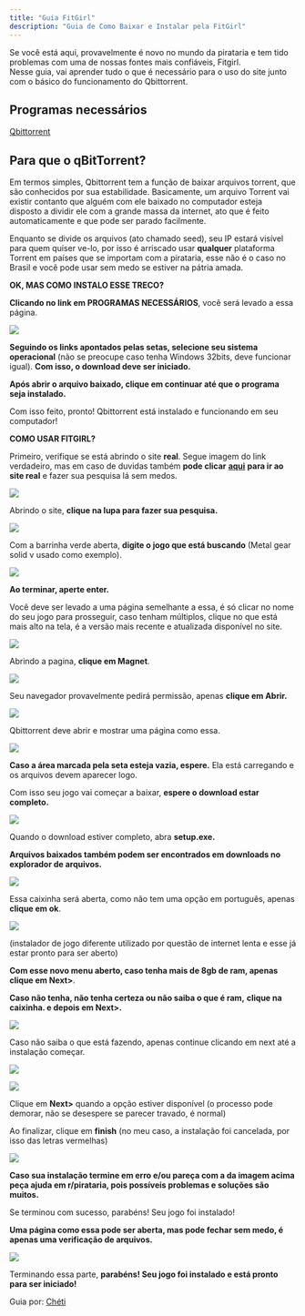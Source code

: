 ```yaml
---
title: "Guia FitGirl"
description: "Guia de Como Baixar e Instalar pela FitGirl"
---
```


Se você está aqui, provavelmente é novo no mundo da pirataria e tem tido problemas com uma de nossas fontes mais confiáveis, Fitgirl.  
Nesse guia, vai aprender tudo o que é necessário para o uso do site junto com o básico do funcionamento do Qbittorrent.

## Programas necessários

[Qbittorrent](https://www.qbittorrent.org/download)

## Para que o qBitTorrent?

Em termos simples, Qbittorrent tem a função de baixar arquivos torrent, que são conhecidos por sua estabilidade. Basicamente, um arquivo Torrent vai existir contanto que alguém com ele baixado no computador esteja disposto a dividir ele com a grande massa da internet, ato que é feito automaticamente e que pode ser parado facilmente.  

Enquanto se divide os arquivos (ato chamado seed), seu IP estará visível para quem quiser ve-lo, por isso é arriscado usar **qualquer** plataforma Torrent em países que se importam com a pirataria, esse não é o caso no Brasil e você pode usar sem medo se estiver na pátria amada.

**OK, MAS COMO INSTALO ESSE TRECO?**

**Clicando no link em PROGRAMAS NECESSÁRIOS**, você será levado a essa página.

![](https://i.postimg.cc/J0JXZNpF/0-1.png)

**Seguindo os links apontados pelas setas, selecione seu sistema operacional** (não se preocupe caso tenha Windows 32bits, deve funcionar igual). **Com isso, o download deve ser iniciado.**

**Após abrir o arquivo baixado, clique em continuar até que o programa seja instalado.**

Com isso feito, pronto! Qbittorrent está instalado e funcionando em seu computador!

**COMO USAR FITGIRL?**

Primeiro, verifique se está abrindo o site **real**. Segue imagem do link verdadeiro, mas em caso de duvidas também **pode clicar** [**aqui**](https://fitgirl-repacks.site/) **para ir ao site real** e fazer sua pesquisa lá sem medos.

![](/images/fitgirlwebsite.png)

Abrindo o site, **clique na lupa para fazer sua pesquisa.**

![](https://i.postimg.cc/3xQBSRpp/1.png)

Com a barrinha verde aberta, **digite o jogo que está buscando** (Metal gear solid v usado como exemplo).

![](https://i.postimg.cc/jd21yLTh/2.png)

**Ao terminar, aperte enter.**

Você deve ser levado a uma página semelhante a essa, é só clicar no nome do seu jogo para prosseguir, caso tenham múltiplos, clique no que está mais alto na tela, é a versão mais recente e atualizada disponível no site.

![](https://i.postimg.cc/DfJpxmmf/3.png)

Abrindo a pagina, **clique em Magnet**.

![](https://i.postimg.cc/Qdjd0PgX/4.png)

Seu navegador provavelmente pedirá permissão, apenas **clique em Abrir.**

![](https://i.postimg.cc/9Q7WVcxc/5.png)

Qbittorrent deve abrir e mostrar uma página como essa.

![](https://i.postimg.cc/L5wr01FL/6.png)

**Caso a área marcada pela seta esteja vazia, espere.** Ela está carregando e os arquivos devem aparecer logo.

Com isso seu jogo vai começar a baixar, **espere o download estar completo.**

![](https://i.postimg.cc/k55PG9sV/7.png)

Quando o download estiver completo, abra **setup.exe.**

**Arquivos baixados também podem ser encontrados em downloads no explorador de arquivos.**

**![](https://i.postimg.cc/fThcNbWv/8.png)**

Essa caixinha será aberta, como não tem uma opção em português, apenas **clique em ok**.

![](/images/install.png)

(instalador de jogo diferente utilizado por questão de internet lenta e esse já estar pronto para ser aberto)

**Com esse novo menu aberto, caso tenha mais de 8gb de ram, apenas clique em Next>**.

**Caso não tenha, não tenha certeza ou não saiba o que é ram,** **clique na caixinha. e depois em Next>.**

![](https://i.postimg.cc/d16YV3PT/9.png)

Caso não saiba o que está fazendo, apenas continue clicando em next até a instalação começar.

![](https://i.postimg.cc/SKqQSw23/10.png)

![](https://i.postimg.cc/Cxpn8rnH/11.png)

Clique em **Next>** quando a opção estiver disponível (o processo pode demorar, não se desespere se parecer travado, é normal)

Ao finalizar, clique em **finish** (no meu caso, a instalação foi cancelada, por isso das letras vermelhas)

![](https://i.postimg.cc/HLsNp2zd/12.png)

**Caso sua instalação termine em erro e/ou pareça com a da imagem acima peça ajuda em r/pirataria, pois possíveis problemas e soluções são muitos.**

Se terminou com sucesso, parabéns! Seu jogo foi instalado!

**Uma página como essa pode ser aberta, mas pode fechar sem medo, é apenas uma verificação de arquivos.**

![](https://i.postimg.cc/Y21zsFN3/13.png)

Terminando essa parte, **parabéns! Seu jogo foi instalado e está pronto para ser iniciado!**

Guia por: [Chéti](https://www.reddit.com/user/chetizii/)
